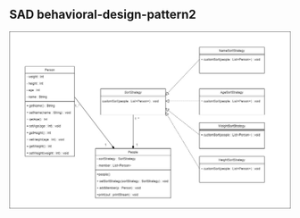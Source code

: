 ## SAD behavioral-design-pattern2

<img src="https://github.com/astrrr/behavioral-design-pattern2/blob/main/src/behavioral-design-pattern2.jpg?raw=true">
